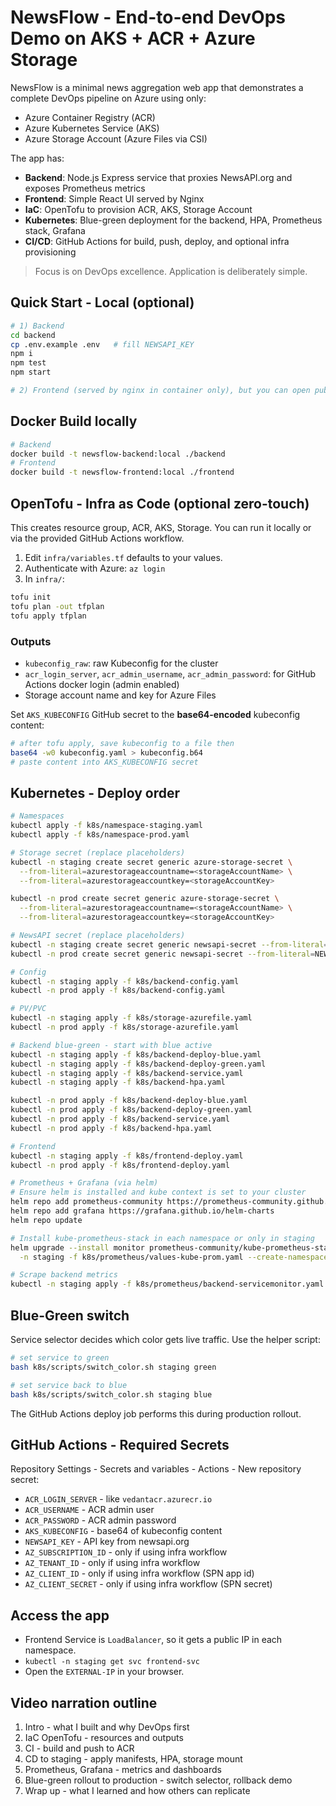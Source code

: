 # NewsFlow - End-to-end DevOps Demo on AKS + ACR + Azure Storage

NewsFlow is a minimal news aggregation web app that demonstrates a complete DevOps pipeline on Azure using only:
- Azure Container Registry (ACR)
- Azure Kubernetes Service (AKS)
- Azure Storage Account (Azure Files via CSI)

The app has:
- **Backend**: Node.js Express service that proxies NewsAPI.org and exposes Prometheus metrics
- **Frontend**: Simple React UI served by Nginx
- **IaC**: OpenTofu to provision ACR, AKS, Storage Account
- **Kubernetes**: Blue-green deployment for the backend, HPA, Prometheus stack, Grafana
- **CI/CD**: GitHub Actions for build, push, deploy, and optional infra provisioning

> Focus is on DevOps excellence. Application is deliberately simple.

## Quick Start - Local (optional)

```bash
# 1) Backend
cd backend
cp .env.example .env   # fill NEWSAPI_KEY
npm i
npm test
npm start

# 2) Frontend (served by nginx in container only), but you can open public/index.html locally for a rough preview.
```

## Docker Build locally

```bash
# Backend
docker build -t newsflow-backend:local ./backend
# Frontend
docker build -t newsflow-frontend:local ./frontend
```

## OpenTofu - Infra as Code (optional zero-touch)

This creates resource group, ACR, AKS, Storage. You can run it locally or via the provided GitHub Actions workflow.

1. Edit `infra/variables.tf` defaults to your values.
2. Authenticate with Azure: `az login`
3. In `infra/`:
```bash
tofu init
tofu plan -out tfplan
tofu apply tfplan
```

### Outputs
- `kubeconfig_raw`: raw Kubeconfig for the cluster
- `acr_login_server`, `acr_admin_username`, `acr_admin_password`: for GitHub Actions docker login (admin enabled)
- Storage account name and key for Azure Files

Set `AKS_KUBECONFIG` GitHub secret to the **base64-encoded** kubeconfig content:
```bash
# after tofu apply, save kubeconfig to a file then
base64 -w0 kubeconfig.yaml > kubeconfig.b64
# paste content into AKS_KUBECONFIG secret
```

## Kubernetes - Deploy order

```bash
# Namespaces
kubectl apply -f k8s/namespace-staging.yaml
kubectl apply -f k8s/namespace-prod.yaml

# Storage secret (replace placeholders)
kubectl -n staging create secret generic azure-storage-secret \
  --from-literal=azurestorageaccountname=<storageAccountName> \
  --from-literal=azurestorageaccountkey=<storageAccountKey>

kubectl -n prod create secret generic azure-storage-secret \
  --from-literal=azurestorageaccountname=<storageAccountName> \
  --from-literal=azurestorageaccountkey=<storageAccountKey>

# NewsAPI secret (replace placeholders)
kubectl -n staging create secret generic newsapi-secret --from-literal=NEWSAPI_KEY=<yourNewsApiKey>
kubectl -n prod create secret generic newsapi-secret --from-literal=NEWSAPI_KEY=<yourNewsApiKey>

# Config
kubectl -n staging apply -f k8s/backend-config.yaml
kubectl -n prod apply -f k8s/backend-config.yaml

# PV/PVC
kubectl -n staging apply -f k8s/storage-azurefile.yaml
kubectl -n prod apply -f k8s/storage-azurefile.yaml

# Backend blue-green - start with blue active
kubectl -n staging apply -f k8s/backend-deploy-blue.yaml
kubectl -n staging apply -f k8s/backend-deploy-green.yaml
kubectl -n staging apply -f k8s/backend-service.yaml
kubectl -n staging apply -f k8s/backend-hpa.yaml

kubectl -n prod apply -f k8s/backend-deploy-blue.yaml
kubectl -n prod apply -f k8s/backend-deploy-green.yaml
kubectl -n prod apply -f k8s/backend-service.yaml
kubectl -n prod apply -f k8s/backend-hpa.yaml

# Frontend
kubectl -n staging apply -f k8s/frontend-deploy.yaml
kubectl -n prod apply -f k8s/frontend-deploy.yaml

# Prometheus + Grafana (via helm)
# Ensure helm is installed and kube context is set to your cluster
helm repo add prometheus-community https://prometheus-community.github.io/helm-charts
helm repo add grafana https://grafana.github.io/helm-charts
helm repo update

# Install kube-prometheus-stack in each namespace or only in staging
helm upgrade --install monitor prometheus-community/kube-prometheus-stack \
  -n staging -f k8s/prometheus/values-kube-prom.yaml --create-namespace

# Scrape backend metrics
kubectl -n staging apply -f k8s/prometheus/backend-servicemonitor.yaml
```

## Blue-Green switch

Service selector decides which color gets live traffic. Use the helper script:
```bash
# set service to green
bash k8s/scripts/switch_color.sh staging green

# set service back to blue
bash k8s/scripts/switch_color.sh staging blue
```

The GitHub Actions deploy job performs this during production rollout.

## GitHub Actions - Required Secrets

Repository Settings - Secrets and variables - Actions - New repository secret:

- `ACR_LOGIN_SERVER` - like `vedantacr.azurecr.io`
- `ACR_USERNAME` - ACR admin user
- `ACR_PASSWORD` - ACR admin password
- `AKS_KUBECONFIG` - base64 of kubeconfig content
- `NEWSAPI_KEY` - API key from newsapi.org
- `AZ_SUBSCRIPTION_ID` - only if using infra workflow
- `AZ_TENANT_ID` - only if using infra workflow
- `AZ_CLIENT_ID` - only if using infra workflow (SPN app id)
- `AZ_CLIENT_SECRET` - only if using infra workflow (SPN secret)

## Access the app

- Frontend Service is `LoadBalancer`, so it gets a public IP in each namespace.
- `kubectl -n staging get svc frontend-svc`
- Open the `EXTERNAL-IP` in your browser.

## Video narration outline

1. Intro - what I built and why DevOps first
2. IaC OpenTofu - resources and outputs
3. CI - build and push to ACR
4. CD to staging - apply manifests, HPA, storage mount
5. Prometheus, Grafana - metrics and dashboards
6. Blue-green rollout to production - switch selector, rollback demo
7. Wrap up - what I learned and how others can replicate
